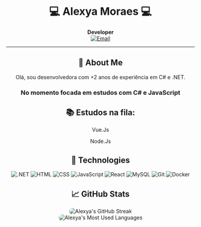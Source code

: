 
<h1 align="center">💻 Alexya Moraes 💻</h1>

<p align="center">
  <b>Developer</b><br>
  <a href="mailto:alexyavianaa@gmail.com">
    <img src="https://img.shields.io/badge/-Email-D14836?style=flat-square&logo=Gmail&logoColor=white" alt="Email"/><br>
  </a>
</p>

---

<h2 align="center">🚀 About Me</h2>
<p align="center">Olá, sou desenvolvedora com +2 anos de experiência em C# e .NET.</p>
<h3 align="center"> No momento focada em estudos com C# e JavaScript </h3>
<h2 align="center">📚 Estudos na fila:</h2>
<p align="center">Vue.Js</p>
<p align="center">Node.Js</p>


<h2 align="center">📱 Technologies</h2>

<p align="center">
  <img src="https://img.shields.io/badge/-dotnet-512BD4?style=flat-square&logo=dotnet&logoColor=white" alt=".NET"/>
  <img src="https://img.shields.io/badge/-HTML-E34F26?style=flat-square&logo=html5&logoColor=white" alt="HTML"/>
  <img src="https://img.shields.io/badge/-CSS-1572B6?style=flat-square&logo=css3&logoColor=white" alt="CSS"/>
  <img src="https://img.shields.io/badge/-JavaScript-F7DF1E?style=flat-square&logo=javascript&logoColor=black" alt="JavaScript"/>
  <img src="https://img.shields.io/badge/-React-61DAFB?style=flat-square&logo=react&logoColor=black" alt="React"/>
  <img src="https://img.shields.io/badge/-MySQL-4479A1?style=flat-square&logo=mysql&logoColor=white" alt="MySQL"/>
  <img src="https://img.shields.io/badge/-Git-F05032?style=flat-square&logo=git&logoColor=white" alt="Git"/>
  <img src="https://img.shields.io/badge/-Docker-2496ED?style=flat-square&logo=docker&logoColor=white" alt="Docker"/>
</p>

<h2 align="center">📈 GitHub Stats</h2>
<div align="center">
  <img
    style="border-radius: 10px;"
    src="https://github-readme-streak-stats.herokuapp.com/?user=stuffalex&theme=catppuccin-mocha&hide_border=false"
    alt="Alexya's GitHub Streak"
  />
</div>

<div align="center">
  <img
    style="border-radius: 10px;"
    src="https://github-readme-stats.vercel.app/api/top-langs/?username=stuffalex&hide_progress=false&bg_color=30,2e2e2e,4b4b4b&title_color=fff&text_color=fff"
    alt="Alexya's Most Used Languages"
  />
</div>
